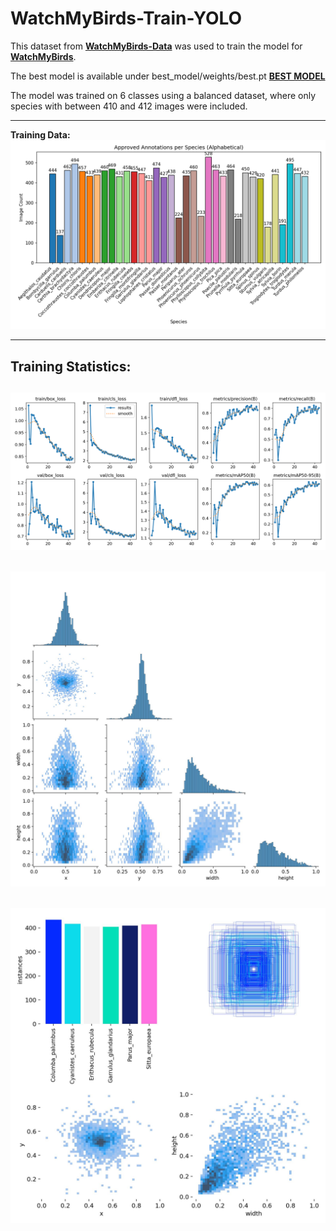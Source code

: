 ﻿# WatchMyBirds-Train-YOLO

This dataset from [**WatchMyBirds-Data**](https://github.com/arminfabritzek/WatchMyBirds-Data)
was used to train the model for [**WatchMyBirds**](https://github.com/arminfabritzek/WatchMyBirds).

The best model is available under best_model/weights/best.pt
[**BEST MODEL**](best_model/weights/best.pt)

The model was trained on 6 classes using a balanced dataset, where only species with between 410 and 412 images were included.

---

**Training Data:**
![WatchMyBirds](https://raw.githubusercontent.com/arminfabritzek/WatchMyBirds-Data/main/stats/approved_annotations_per_species.png)

---

**Training Statistics:**
---
![](best_model/results.png)
---
![](best_model/labels_correlogram.jpg)
---  
![](best_model/labels.jpg)
---  
